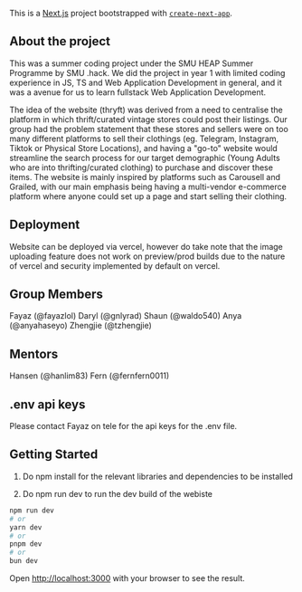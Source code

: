 This is a [Next.js](https://nextjs.org/) project bootstrapped with [`create-next-app`](https://github.com/vercel/next.js/tree/canary/packages/create-next-app).

## About the project

This was a summer coding project under the SMU HEAP Summer Programme by SMU .hack. We did the project in year 1 with limited coding experience in JS, TS and Web Application Development in general, and it was a avenue for us to learn fullstack Web Application Development.

The idea of the website (thryft) was derived from a need to centralise the platform in which thrift/curated vintage stores could post their listings. Our group had the problem statement that these stores and sellers were on too many different platforms to sell their clothings (eg. Telegram, Instagram, Tiktok or Physical Store Locations), and having a "go-to" website would streamline the search process for our target demographic (Young Adults who are into thrifting/curated clothing) to purchase and discover these items. The website is mainly inspired by platforms such as Carousell and Grailed, with our main emphasis being having a multi-vendor e-commerce platform where anyone could set up a page and start selling their clothing.

## Deployment

Website can be deployed via vercel, however do take note that the image uploading feature does not work on preview/prod builds due to the nature of vercel and security implemented by default on vercel.

## Group Members

Fayaz (@fayazlol)
Daryl (@gnlyrad)
Shaun (@waldo540)
Anya (@anyahaseyo)
Zhengjie (@tzhengjie)

## Mentors

Hansen (@hanlim83)
Fern (@fernfern0011)

## .env api keys

Please contact Fayaz on tele for the api keys for the .env file.

## Getting Started

1. Do npm install for the relevant libraries and dependencies to be installed

2. Do npm run dev to run the dev build of the webiste

```bash
npm run dev
# or
yarn dev
# or
pnpm dev
# or
bun dev
```

Open [http://localhost:3000](http://localhost:3000) with your browser to see the result.

